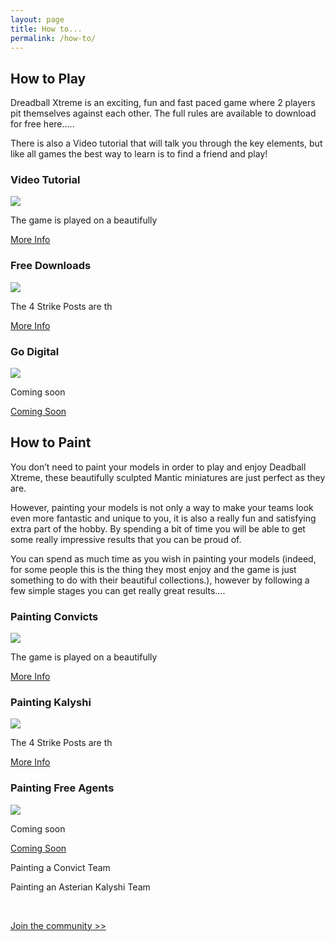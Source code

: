 ```yaml
---
layout: page
title: How to...
permalink: /how-to/
---
```


<h2>How to Play</h2>

Dreadball Xtreme is an exciting, fun and fast paced game where 2 players pit themselves against each other. The full rules are available to download for free here…..

There is also a Video tutorial that will talk you through the key elements, but like all games the best way to learn is to find a friend and play!

<!-- Content Row -->
<div class="row">
<div class="col-md-4">
<h3>Video Tutorial</h3>
<a href="blaine/"><img src="../img/Zee Pirate_color-head.png" class="pull-left img-responsive " /></a>
<p>The game is played on a beautifully</p>
<a class="btn btn-default" href="painting-convicts/">More Info</a>
</div>
<!-- /.col-md-4 -->
 <div class="col-md-4">
<h3>Free Downloads</h3>
<a href="zees/"><img src="../img/Zee Pirate_color-head.png" class="pull-left img-responsive " /></a>
<p>The 4 Strike Posts are th</p>
<a class="btn btn-default" href="#">More Info</a>
</div>
<!-- /.col-md-4 -->
 <div class="col-md-4">
<h3>Go Digital</h3>
<a href="zees/"><img src="../img/Zee Pirate_color-head.png" class="pull-left img-responsive " /></a>
<p>Coming soon</p>
<a class="btn btn-default" href="#">Coming Soon</a>
</div>
<!-- /.col-md-4 -->
</div>
<!-- /.row -->

<h2>How to Paint</h2>

You don’t need to paint your models in order to play and enjoy Deadball Xtreme, these beautifully sculpted Mantic miniatures are just perfect as they are.

However, painting your models is not only a way to make your teams look even more fantastic and unique to you, it is also a really fun and satisfying extra part of the hobby. By spending a bit of time you will be able to get some really impressive results that you can be proud of.

You can spend as much time as you wish in painting your models (indeed, for some people this is the thing they most enjoy and the game is just something to do with their beautiful collections.), however by following a few simple stages you can get really great results….

<!-- Content Row -->
<div class="row">
<div class="col-md-4">
<h3>Painting Convicts</h3>
<a href="blaine/"><img src="../img/Zee Pirate_color-head.png" class="pull-left img-responsive " /></a>
<p>The game is played on a beautifully</p>
<a class="btn btn-default" href="painting-convicts/">More Info</a>
</div>
<!-- /.col-md-4 -->
 <div class="col-md-4">
<h3>Painting Kalyshi</h3>
<a href="zees/"><img src="../img/Zee Pirate_color-head.png" class="pull-left img-responsive " /></a>
<p>The 4 Strike Posts are th</p>
<a class="btn btn-default" href="#">More Info</a>
</div>
<!-- /.col-md-4 -->
 <div class="col-md-4">
<h3>Painting Free Agents</h3>
<a href="zees/"><img src="../img/Zee Pirate_color-head.png" class="pull-left img-responsive " /></a>
<p>Coming soon</p>
<a class="btn btn-default" href="#">Coming Soon</a>
</div>
<!-- /.col-md-4 -->
</div>
<!-- /.row -->

Painting a Convict Team

Painting an Asterian Kalyshi Team

<div class="clearfix">&nbsp;</div>

<p><a href="community/" class="btn btn-success btn-lg">Join the community >></a></p>

<div class="clearfix">&nbsp;</div>

